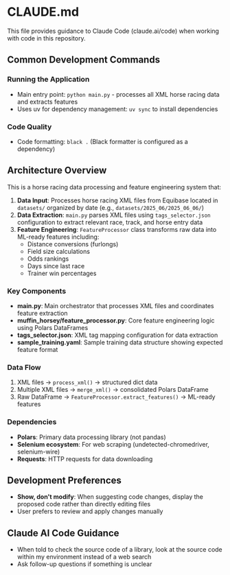 # CLAUDE.md

This file provides guidance to Claude Code (claude.ai/code) when working with code in this repository.

## Common Development Commands

### Running the Application
- Main entry point: `python main.py` - processes all XML horse racing data and extracts features
- Uses uv for dependency management: `uv sync` to install dependencies

### Code Quality
- Code formatting: `black .` (Black formatter is configured as a dependency)

## Architecture Overview

This is a horse racing data processing and feature engineering system that:

1. **Data Input**: Processes horse racing XML files from Equibase located in `datasets/` organized by date (e.g., `datasets/2025_06/2025_06_06/`)
2. **Data Extraction**: `main.py` parses XML files using `tags_selector.json` configuration to extract relevant race, track, and horse entry data
3. **Feature Engineering**: `FeatureProcessor` class transforms raw data into ML-ready features including:
   - Distance conversions (furlongs)
   - Field size calculations
   - Odds rankings
   - Days since last race
   - Trainer win percentages

### Key Components

- **main.py**: Main orchestrator that processes XML files and coordinates feature extraction
- **muffin_horsey/feature_processor.py**: Core feature engineering logic using Polars DataFrames
- **tags_selector.json**: XML tag mapping configuration for data extraction
- **sample_training.yaml**: Sample training data structure showing expected feature format

### Data Flow
1. XML files → `process_xml()` → structured dict data
2. Multiple XML files → `merge_xml()` → consolidated Polars DataFrame  
3. Raw DataFrame → `FeatureProcessor.extract_features()` → ML-ready features

### Dependencies
- **Polars**: Primary data processing library (not pandas)
- **Selenium ecosystem**: For web scraping (undetected-chromedriver, selenium-wire)
- **Requests**: HTTP requests for data downloading

## Development Preferences

- **Show, don't modify**: When suggesting code changes, display the proposed code rather than directly editing files
- User prefers to review and apply changes manually

## Claude AI Code Guidance

- When told to check the source code of a library, look at the source code within my environment instead of a web search
- Ask follow-up questions if something is unclear